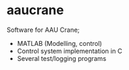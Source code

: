 # aaucrane
Software for AAU Crane;
 - MATLAB (Modelling, control)
 - Control system implementation in C
 - Several test/logging programs